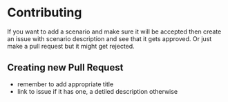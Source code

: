 # Contributing

If you want to add a scenario and make sure it will be accepted then create an issue with scenario description and see that it gets approved. Or just make a pull request but it might get rejected.


## Creating new Pull Request
* remember to add appropriate title
* link to issue if it has one, a detiled description otherwise
